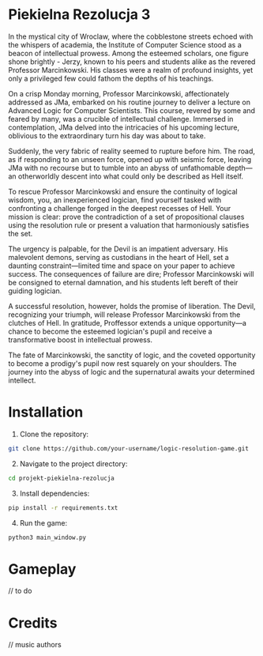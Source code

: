 # Piekielna Rezolucja 3

In the mystical city of Wroclaw, where the cobblestone streets echoed with the whispers of academia, the Institute of Computer Science stood as a beacon of intellectual prowess. Among the esteemed scholars, one figure shone brightly - Jerzy, known to his peers and students alike as the revered Professor Marcinkowski. His classes were a realm of profound insights, yet only a privileged few could fathom the depths of his teachings.

On a crisp Monday morning, Professor Marcinkowski, affectionately addressed as JMa, embarked on his routine journey to deliver a lecture on Advanced Logic for Computer Scientists. This course, revered by some and feared by many, was a crucible of intellectual challenge. Immersed in contemplation, JMa delved into the intricacies of his upcoming lecture, oblivious to the extraordinary turn his day was about to take.

Suddenly, the very fabric of reality seemed to rupture before him. The road, as if responding to an unseen force, opened up with seismic force, leaving JMa with no recourse but to tumble into an abyss of unfathomable depth—an otherworldly descent into what could only be described as Hell itself.

To rescue Professor Marcinkowski and ensure the continuity of logical wisdom, you, an inexperienced logician, find yourself tasked with confronting a challenge forged in the deepest recesses of Hell. Your mission is clear: prove the contradiction of a set of propositional clauses using the resolution rule or present a valuation that harmoniously satisfies the set.

The urgency is palpable, for the Devil is an impatient adversary. His malevolent demons, serving as custodians in the heart of Hell, set a daunting constraint—limited time and space on your paper to achieve success. The consequences of failure are dire; Professor Marcinkowski will be consigned to eternal damnation, and his students left bereft of their guiding logician.

A successful resolution, however, holds the promise of liberation. The Devil, recognizing your triumph, will release Professor Marcinkowski from the clutches of Hell. In gratitude, Proffessor extends a unique opportunity—a chance to become the esteemed logician's pupil and receive a transformative boost in intellectual prowess.

The fate of Marcinkowski, the sanctity of logic, and the coveted opportunity to become a prodigy's pupil now rest squarely on your shoulders. The journey into the abyss of logic and the supernatural awaits your determined intellect.


# Installation

1. Clone the repository:

```bash
git clone https://github.com/your-username/logic-resolution-game.git
```

2. Navigate to the project directory:

```bash 
cd projekt-piekielna-rezolucja
```

3. Install dependencies:

```bash
pip install -r requirements.txt
```

4. Run the game:

```bash
python3 main_window.py
```


# Gameplay

// to do


# Credits

// music authors

